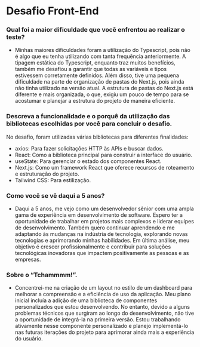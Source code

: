 # Desafio Front-End

### Qual foi a maior dificuldade que você enfrentou ao realizar o teste?
* Minhas maiores dificuldades foram a utilização do Typescript, pois não é algo que eu tenha utilizando com tanta frequência anteriormente. A tipagem estática do Typescript, enquanto traz muitos benefícios, também me desafiou a garantir que todas as variáveis e tipos estivessem corretamente definidos. Além disso, tive uma pequena dificuldade na parte de organização de pastas do Next.js, pois ainda não tinha utilizado na versão atual. A estrutura de pastas do Next.js está diferente e mais organizada, o que, exigiu um pouco de tempo para se acostumar e planejar a estrutura do projeto de maneira eficiente.

### Descreva a funcionalidade e o porquê da utilização das bibliotecas escolhidas por você para concluir o desafio.
No desafio, foram utilizadas várias bibliotecas para diferentes finalidades:
* axios: Para fazer solicitações HTTP às APIs e buscar dados.
* React: Como a biblioteca principal para construir a interface do usuário.
* useState: Para gerenciar o estado dos componentes React.
* Next.js: Como um framework React que oferece recursos de roteamento e estruturação do projeto.
* Tailwind CSS: Para estilização.

### Como você se vê daqui a 5 anos?
* Daqui a 5 anos, me vejo como um desenvolvedor sênior com uma ampla gama de experiência em desenvolvimento de software. Espero ter a oportunidade de trabalhar em projetos mais complexos e liderar equipes de desenvolvimento. Também quero continuar aprendendo e me adaptando às mudanças na indústria de tecnologia, explorando novas tecnologias e aprimorando minhas habilidades. Em última análise, meu objetivo é crescer profissionalmente e contribuir para soluções tecnológicas inovadoras que impactem positivamente as pessoas e as empresas.

### Sobre o “Tchammmm!”.
* Concentrei-me na criação de um layout no estilo de um dashboard para melhorar a compreensão e a eficiência de uso da aplicação. Meu plano inicial incluía a adição de uma biblioteca de componentes personalizados que estou desenvolvendo. No entanto, devido a alguns problemas técnicos que surgiram ao longo do desenvolvimento, não tive a oportunidade de integrá-la na primeira versão. Estou trabalhando ativamente nesse componente personalizado e planejo implementá-lo nas futuras iterações do projeto para aprimorar ainda mais a experiência do usuário.
